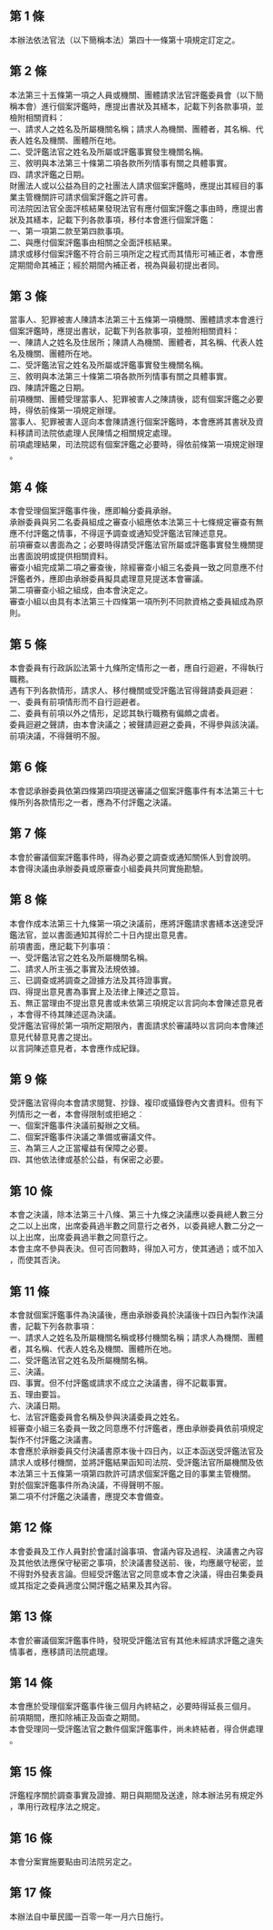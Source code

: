 第 1 條
-------
本辦法依法官法（以下簡稱本法）第四十一條第十項規定訂定之。

第 2 條
-------
本法第三十五條第一項之人員或機關、團體請求法官評鑑委員會（以下簡  
稱本會）進行個案評鑑時，應提出書狀及其繕本，記載下列各款事項，並  
檢附相關資料：  
一、請求人之姓名及所屬機關名稱；請求人為機關、團體者，其名稱、代  
    表人姓名及機關、團體所在地。  
二、受評鑑法官之姓名及所屬或評鑑事實發生機關名稱。  
三、敘明與本法第三十條第二項各款所列情事有關之具體事實。  
四、請求評鑑之日期。  
財團法人或以公益為目的之社團法人請求個案評鑑時，應提出其經目的事  
業主管機關許可請求個案評鑑之許可書。  
司法院因法官全面評核結果發現法官有應付個案評鑑之事由時，應提出書  
狀及其繕本，記載下列各款事項，移付本會進行個案評鑑：  
一、第一項第二款至第四款事項。  
二、與應付個案評鑑事由相關之全面評核結果。  
請求或移付個案評鑑不符合前三項所定之程式而其情形可補正者，本會應  
定期間命其補正；經於期間內補正者，視為與最初提出者同。

第 3 條
-------
當事人、犯罪被害人陳請本法第三十五條第一項機關、團體請求本會進行  
個案評鑑時，應提出書狀，記載下列各款事項，並檢附相關資料：  
一、陳請人之姓名及住居所；陳請人為機關、團體者，其名稱、代表人姓  
    名及機關、團體所在地。  
二、受評鑑法官之姓名及所屬或評鑑事實發生機關名稱。  
三、敘明與本法第三十條第二項各款所列情事有關之具體事實。  
四、陳請評鑑之日期。  
前項機關、團體受理當事人、犯罪被害人之陳請後，認有個案評鑑之必要  
時，得依前條第一項規定辦理。  
當事人、犯罪被害人逕向本會陳請進行個案評鑑時，本會應將其書狀及資  
料移請司法院依處理人民陳情之相關規定處理。                 
前項處理結果，司法院認有個案評鑑之必要時，得依前條第一項規定辦理  
。

第 4 條
-------
本會受理個案評鑑事件後，應即輪分委員承辦。  
承辦委員與另二名委員組成之審查小組應依本法第三十七條規定審查有無  
應不付評鑑之情事，不得逕予調查或通知受評鑑法官陳述意見。  
前項審查以書面為之；必要時得請受評鑑法官所屬或評鑑事實發生機關提  
出書面說明或提供相關資料。  
審查小組完成第二項之審查後，除經審查小組三名委員一致之同意應不付  
評鑑者外，應即由承辦委員擬具處理意見提送本會審議。  
第二項審查小組之組成，由本會決定之。  
審查小組以由具有本法第三十四條第一項所列不同款資格之委員組成為原  
則。

第 5 條
-------
本會委員有行政訴訟法第十九條所定情形之一者，應自行迴避，不得執行  
職務。  
遇有下列各款情形，請求人、移付機關或受評鑑法官得聲請委員迴避：  
一、委員有前項情形而不自行迴避者。  
二、委員有前項以外之情形，足認其執行職務有偏頗之虞者。  
委員迴避之聲請，由本會決議之；被聲請迴避之委員，不得參與該決議。  
前項決議，不得聲明不服。

第 6 條
-------
本會認承辦委員依第四條第四項提送審議之個案評鑑事件有本法第三十七  
條所列各款情形之一者，應為不付評鑑之決議。

第 7 條
-------
本會於審議個案評鑑事件時，得為必要之調查或通知關係人到會說明。  
本會得決議由承辦委員或原審查小組委員共同實施勘驗。

第 8 條
-------
本會作成本法第三十九條第一項之決議前，應將評鑑請求書繕本送達受評  
鑑法官，並以書面通知其得於二十日內提出意見書。  
前項書面，應記載下列事項：  
一、受評鑑法官之姓名及所屬機關名稱。  
二、請求人所主張之事實及法規依據。  
三、已調查或將調查之證據方法及其待證事實。  
四、得提出意見書為事實上及法律上陳述之意旨。  
五、無正當理由不提出意見書或未依第三項規定以言詞向本會陳述意見者  
    ，本會得不待其陳述逕為決議。  
受評鑑法官得於第一項所定期限內，書面請求於審議時以言詞向本會陳述  
意見代替意見書之提出。  
以言詞陳述意見者，本會應作成紀錄。

第 9 條
-------
受評鑑法官得向本會請求閱覽、抄錄、複印或攝錄卷內文書資料。但有下  
列情形之一者，本會得限制或拒絕之︰  
一、個案評鑑事件決議前擬辦之文稿。  
二、個案評鑑事件決議之準備或審議文件。  
三、為第三人之正當權益有保障之必要。  
四、其他依法律或基於公益，有保密之必要。

第 10 條
--------
本會之決議，除本法第三十八條、第三十九條之決議應以委員總人數三分  
之二以上出席，出席委員過半數之同意行之者外，以委員總人數二分之一  
以上出席，出席委員過半數之同意行之。  
本會主席不參與表決。但可否同數時，得加入可方，使其通過；或不加入  
，而使其否決。

第 11 條
--------
本會就個案評鑑事件為決議後，應由承辦委員於決議後十四日內製作決議  
書，記載下列各款事項：  
一、請求人之姓名及所屬機關名稱或移付機關名稱；請求人為機關、團體  
    者，其名稱、代表人姓名及機關、團體所在地。  
二、受評鑑法官之姓名及所屬機關名稱。  
三、決議。  
四、事實。但不付評鑑或請求不成立之決議書，得不記載事實。  
五、理由要旨。  
六、決議日期。  
七、法官評鑑委員會名稱及參與決議委員之姓名。  
經審查小組三名委員一致之同意應不付評鑑者，應由承辦委員依前項規定  
製作不付評鑑之決議書。  
本會應於承辦委員交付決議書原本後十四日內，以正本函送受評鑑法官及  
請求人或移付機關，並將評鑑結果函知司法院、受評鑑法官所屬機關及依  
本法第三十五條第一項第四款許可請求個案評鑑之目的事業主管機關。  
對於個案評鑑事件所為決議，不得聲明不服。  
第二項不付評鑑之決議書，應提交本會備查。

第 12 條
--------
本會委員及工作人員對於會議討論事項、會議內容及過程、決議書之內容  
及其他依法應保守秘密之事項，於決議書發送前、後，均應嚴守秘密，並  
不得對外發表言論。但經受評鑑法官之同意或本會之決議，得由召集委員  
或其指定之委員適度公開評鑑之結果及其內容。

第 13 條
--------
本會於審議個案評鑑事件時，發現受評鑑法官有其他未經請求評鑑之違失  
情事者，應移請司法院處理。

第 14 條
--------
本會應於受理個案評鑑事件後三個月內終結之，必要時得延長三個月。  
前項期間，應扣除補正及函查之期間。  
本會受理同一受評鑑法官之數件個案評鑑事件，尚未終結者，得合併處理  
。

第 15 條
--------
評鑑程序關於調查事實及證據、期日與期間及送達，除本辦法另有規定外  
，準用行政程序法之規定。

第 16 條
--------
本會分案實施要點由司法院另定之。

第 17 條
--------
本辦法自中華民國一百零一年一月六日施行。

